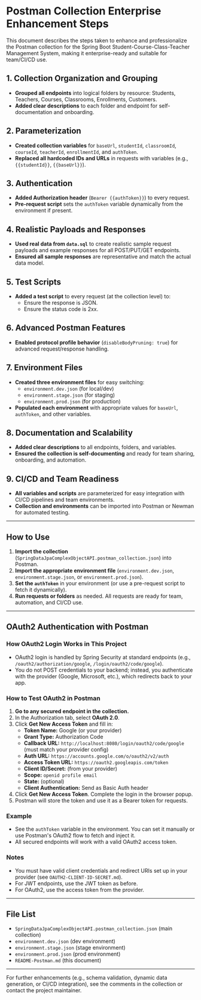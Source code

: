 # Postman Collection Enterprise Enhancement Steps

This document describes the steps taken to enhance and professionalize the Postman collection for the Spring Boot Student-Course-Class-Teacher Management System, making it enterprise-ready and suitable for team/CI/CD use.

## 1. Collection Organization and Grouping

- **Grouped all endpoints** into logical folders by resource: Students, Teachers, Courses, Classrooms, Enrollments, Customers.
- **Added clear descriptions** to each folder and endpoint for self-documentation and onboarding.

## 2. Parameterization

- **Created collection variables** for `baseUrl`, `studentId`, `classroomId`, `courseId`, `teacherId`, `enrollmentId`, and `authToken`.
- **Replaced all hardcoded IDs and URLs** in requests with variables (e.g., `{{studentId}}`, `{{baseUrl}}`).

## 3. Authentication

- **Added Authorization header** (`Bearer {{authToken}}`) to every request.
- **Pre-request script** sets the `authToken` variable dynamically from the environment if present.

## 4. Realistic Payloads and Responses

- **Used real data from `data.sql`** to create realistic sample request payloads and example responses for all POST/PUT/GET endpoints.
- **Ensured all sample responses** are representative and match the actual data model.

## 5. Test Scripts

- **Added a test script** to every request (at the collection level) to:
  - Ensure the response is JSON.
  - Ensure the status code is 2xx.

## 6. Advanced Postman Features

- **Enabled protocol profile behavior** (`disableBodyPruning: true`) for advanced request/response handling.

## 7. Environment Files

- **Created three environment files** for easy switching:
  - `environment.dev.json` (for local/dev)
  - `environment.stage.json` (for staging)
  - `environment.prod.json` (for production)
- **Populated each environment** with appropriate values for `baseUrl`, `authToken`, and other variables.

## 8. Documentation and Scalability

- **Added clear descriptions** to all endpoints, folders, and variables.
- **Ensured the collection is self-documenting** and ready for team sharing, onboarding, and automation.

## 9. CI/CD and Team Readiness

- **All variables and scripts** are parameterized for easy integration with CI/CD pipelines and team environments.
- **Collection and environments** can be imported into Postman or Newman for automated testing.

---

## How to Use

1. **Import the collection** (`SpringDataJpaComplexObjectAPI.postman_collection.json`) into Postman.
2. **Import the appropriate environment file** (`environment.dev.json`, `environment.stage.json`, or `environment.prod.json`).
3. **Set the `authToken`** in your environment (or use a pre-request script to fetch it dynamically).
4. **Run requests or folders** as needed. All requests are ready for team, automation, and CI/CD use.

---

## OAuth2 Authentication with Postman

### How OAuth2 Login Works in This Project

- OAuth2 login is handled by Spring Security at standard endpoints (e.g., `/oauth2/authorization/google`, `/login/oauth2/code/google`).
- You do not POST credentials to your backend; instead, you authenticate with the provider (Google, Microsoft, etc.), which redirects back to your app.

### How to Test OAuth2 in Postman

1. **Go to any secured endpoint in the collection.**
2. In the Authorization tab, select **OAuth 2.0**.
3. Click **Get New Access Token** and fill in:
   - **Token Name:** Google (or your provider)
   - **Grant Type:** Authorization Code
   - **Callback URL:** `http://localhost:8080/login/oauth2/code/google` (must match your provider config)
   - **Auth URL:** `https://accounts.google.com/o/oauth2/v2/auth`
   - **Access Token URL:** `https://oauth2.googleapis.com/token`
   - **Client ID/Secret:** (from your provider)
   - **Scope:** `openid profile email`
   - **State:** (optional)
   - **Client Authentication:** Send as Basic Auth header
4. Click **Get New Access Token**. Complete the login in the browser popup.
5. Postman will store the token and use it as a Bearer token for requests.

### Example

- See the `authToken` variable in the environment. You can set it manually or use Postman's OAuth2 flow to fetch and inject it.
- All secured endpoints will work with a valid OAuth2 access token.

### Notes

- You must have valid client credentials and redirect URIs set up in your provider (see `OAUTH2-CLIENT-ID-SECRET.md`).
- For JWT endpoints, use the JWT token as before.
- For OAuth2, use the access token from the provider.

---

## File List

- `SpringDataJpaComplexObjectAPI.postman_collection.json` (main collection)
- `environment.dev.json` (dev environment)
- `environment.stage.json` (stage environment)
- `environment.prod.json` (prod environment)
- `README-Postman.md` (this document)

---

For further enhancements (e.g., schema validation, dynamic data generation, or CI/CD integration), see the comments in the collection or contact the project maintainer.
